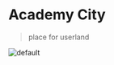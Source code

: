 # Academy City

> place for userland

![default](https://cloud.githubusercontent.com/assets/10671733/21424463/1192ef4c-c87e-11e6-863c-fd23bf69459b.jpg)
